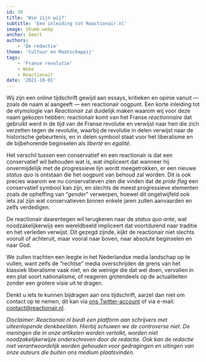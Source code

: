 ```yaml
---
id: 30
title: 'Wie zijn wij?'
subtitle: 'Een inleiding tot Reactionair.nl'
image: thumb.webp
anchor: Smart
authors:
    - 'De redactie'
theme: 'Cultuur en Maatschappij'
tags:
    - 'Franse revolutie'
    - Woke
    - Reactionair
date: '2021-10-01'
---
```


Wij zijn een online tijdschrift gewijd aan essays, kritieken en opinie vanuit — zoals de naam al aangeeft — een reactionair oogpunt. Een korte inleiding tot de etymologie van _Reactionair_ zal duidelijk maken waarom wij voor deze naam gekozen hebben: reactionair komt van het Franse _réactionnaire_ dat gebruikt werd in de tijd van de Franse revolutie en verwijst naar hen die zich verzetten tegen de revolutie, waarbij de revolutie in delen verwijst naar de historische gebeurtenis, en in delen symbool staat voor het liberalisme en de bijbehorende beginselen als _liberté_ en _égalité_.

Het verschil tussen een conservatief en een reactionair is dat een conservatief wil behouden wat is, wat impliceert dat wanneer hij onvermijdelijk met de progressieve lijn wordt meegetrokken, er een nieuwe _status quo_ is ontstaan die het oogpunt van behoud zal worden. Dit is ook precies waarom we nu conservatieven zien die vinden dat de _pride flag_ een conservatief symbool kan zijn, en slechts de meest progressieve elementen zoals de opheffing van “_gender_” verwerpen, hoewel dit ongetwijfeld ook iets zal zijn wat conservatieven binnen enkele jaren zullen aanvaarden en zelfs verdedigen.

De reactionair daarentegen wil terugkeren naar de _status quo ante_, wat noodzakelijkerwijs een wereldbeeld impliceert dat voortdurend naar traditie en het verleden verwijst. Dit gezegd zijnde, kijkt de reactionair niet slechts vooruit of achteruit, maar vooral naar boven, naar absolute beginselen en naar God.

We zullen trachten een leegte in het Nederlandse media landschap op te vullen, want zelfs de “rechtse” media overschrijden de grens van het klassiek liberalisme vaak niet, en de weinige die dat wel doen, vervallen in een plat soort nationalisme, of reageren grotendeels op de actualiteiten zonder een grotere visie uit te dragen.

Denkt u iets te kunnen bijdragen aan ons tijdschrift, aarzel dan niet om contact op te nemen, dit kan via [ons Twitter-account](https://twitter.com/reactionairNL) of via e-mail: [contact@reactionair.nl](mailto:contact@reactionair.nl).

_Disclaimer: Reactionair.nl biedt een platform aan schrijvers met uiteenlopende denkbeelden. Hierbij schuwen we de controverse niet. De meningen die in onze artikelen worden vertolkt, worden niet noodzakelijkerwijze onderschreven door de redactie. Ook kan de redactie niet verantwoordelijk worden gehouden voor gedragingen en uitingen van onze auteurs die buiten ons medium plaatsvinden._
